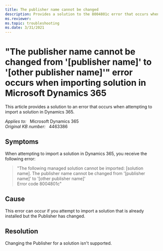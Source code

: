 ```yaml
---
title: The publisher name cannot be changed
description: Provides a solution to the 8004801c error that occurs when attempting to import a solution in Dynamics 365.
ms.reviewer: 
ms.topic: troubleshooting
ms.date: 3/31/2021
---
```

# "The publisher name cannot be changed from '[publisher name]' to '[other publisher name]'" error occurs when importing solution in Microsoft Dynamics 365

This article provides a solution to an error that occurs when attempting to import a solution in Dynamics 365.

_Applies to:_ &nbsp; Microsoft Dynamics 365  
_Original KB number:_ &nbsp; 4463386

## Symptoms

When attempting to import a solution in Dynamics 365, you receive the following error:

> "The following managed solution cannot be imported: [solution name]. The publisher name cannot be changed from '[publisher name]' to '[other publisher name]'  
Error code 8004801c"

## Cause

This error can occur if you attempt to import a solution that is already installed but the Publisher has changed.

## Resolution

Changing the Publisher for a solution isn't supported.
